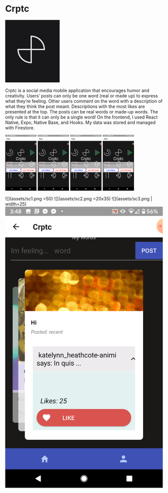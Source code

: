 # Crptc

![crptc logo](assets/crptc-icon-cr.jpg)

Crptc is a social media mobile application that encourages humor and creativity. Users’ posts can only be one word (real or made up) to express what they’re feeling. Other users comment on the word with a description of what they think the post meant. Descriptions with the most likes are presented at the top. The posts can be real words or made-up words. The only rule is that it can only be a single word! On the frontend, I used React Native, Expo, Native Base, and Hooks. My data was stored and managed with Firestore.



<img src="assets/sc1.png" height= "auto" width="100"/> <img src="assets/sc1.png" height= "auto" width="100"/> <img src="assets/sc1.png" height= "auto" width="100"/> <img src="assets/sc1.png" height= "auto" width="100"/>




![](assets/sc1.png =50)
![](assets/sc2.png =20x35)
![](assets/sc3.png | width=25)
![](assets/sc4.png)
